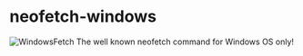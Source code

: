 # neofetch-windows
![WindowsFetch](https://i.imgur.com/XBIaJ9s.png)
The well known neofetch command for Windows OS only!
